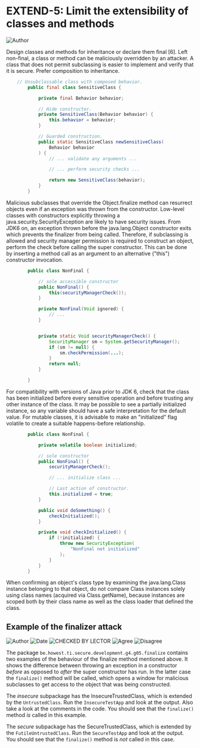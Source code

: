 # EXTEND-5: Limit the extensibility of classes and methods
![Author](https://img.shields.io/badge/Author-Oracle-blue.svg)


Design classes and methods for inheritance or declare them final [6]. Left non-final, a class or method can be maliciously overridden by an attacker. A class that does not permit subclassing is easier to implement and verify that it is secure. Prefer composition to inheritance.

```java
	// Unsubclassable class with composed behavior.
        public final class SensitiveClass {

            private final Behavior behavior;

            // Hide constructor.
            private SensitiveClass(Behavior behavior) {
                this.behavior = behavior;
            }

            // Guarded construction.
            public static SensitiveClass newSensitiveClass(
                Behavior behavior
            ) {
                // ... validate any arguments ...

                // ... perform security checks ...

                return new SensitiveClass(behavior);
            }
        }
```
Malicious subclasses that override the Object.finalize method can resurrect objects even if an exception was thrown from the constructor. Low-level classes with constructors explicitly throwing a java.security.SecurityException are likely to have security issues. From JDK6 on, an exception thrown before the java.lang.Object constructor exits which prevents the finalizer from being called. Therefore, if subclassing is allowed and security manager permission is required to construct an object, perform the check before calling the super constructor. This can be done by inserting a method call as an argument to an alternative ("this") constructor invocation.

```java
        public class NonFinal {

            // sole accessible constructor
            public NonFinal() {
                this(securityManagerCheck());
            }

            private NonFinal(Void ignored) {
                // ...
            }


            private static Void securityManagerCheck() {
                SecurityManager sm = System.getSecurityManager();
                if (sm != null) {
                    sm.checkPermission(...);
                }
                return null;
            }

        }
```
For compatibility with versions of Java prior to JDK 6, check that the class has been initialized before every sensitive operation and before trusting any other instance of the class. It may be possible to see a partially initialized instance, so any variable should have a safe interpretation for the default value. For mutable classes, it is advisable to make an "initialized" flag volatile to create a suitable happens-before relationship.

```java
        public class NonFinal {

            private volatile boolean initialized;

            // sole constructor
            public NonFinal() {
                securityManagerCheck();

                // ... initialize class ...

                // Last action of constructor.
                this.initialized = true;
            }

            public void doSomething() {
                checkInitialized();
            }

            private void checkInitialized() {
                if (!initialized) {
                    throw new SecurityException(
                        "NonFinal not initialized"
                    );
                }
            }
        }
```
When confirming an object's class type by examining the java.lang.Class instance belonging to that object, do not compare Class instances solely using class names (acquired via Class.getName), because instances are scoped both by their class name as well as the class loader that defined the class.


## Example of the finalizer attack

![Author](https://img.shields.io/badge/Author-Manu.DeWitte-blue.svg)
![Date](https://img.shields.io/badge/Date-20171101-lightgrey.svg)
![CHECKED BY LECTOR](https://img.shields.io/badge/CHECKED_BY_LECTOR-YES-green.svg)
![Agree](https://img.shields.io/badge/AGREE-0-green.svg)
![Disagree](https://img.shields.io/badge/DISAGREE-0-red.svg)

The package ``be.howest.ti.secure.development.g4.g05.finalize`` contains two examples of the behaviour of the finalize method mentioned above. It shows the difference between throwing an exception in a constructor _before_ as opposed to _after_ the super constructor has run. In the latter case the ``finalize()`` method will be called, which opens a window for malicious subclasses to get access to the object that was being constructed.

The _insecure_ subpackage has the InsecureTrustedClass, which is extended by the ``UntrustedClass``. Run the ``InsecureTestApp`` and look at the output. Also take a look at the comments in the code. You should see that the ``finalize()`` method _is_ called in this example.

The _secure_ subpackage has the SecureTrustedClass, which is extended by the ``FutileUntrustedClass``. Run the ``SecureTestApp`` and look at the output. You should see that the ``finalize()`` method is _not_ called in this case.